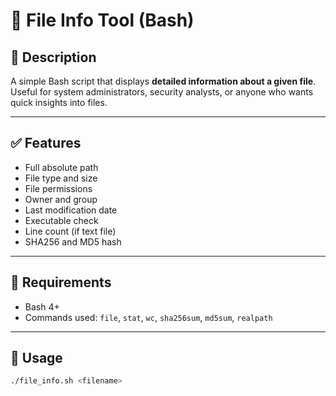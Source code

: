# 🧾 File Info Tool (Bash)

## 📌 Description

A simple Bash script that displays **detailed information about a given file**.  
Useful for system administrators, security analysts, or anyone who wants quick insights into files.

---

## ✅ Features

- Full absolute path
- File type and size
- File permissions
- Owner and group
- Last modification date
- Executable check
- Line count (if text file)
- SHA256 and MD5 hash

---

## 🧪 Requirements

- Bash 4+
- Commands used: `file`, `stat`, `wc`, `sha256sum`, `md5sum`, `realpath`

---

## 🚀 Usage

```bash
./file_info.sh <filename>
```
